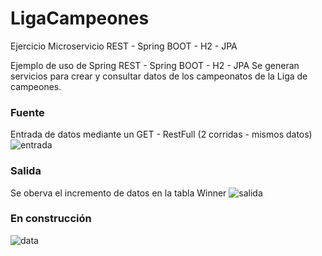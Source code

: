# LigaCampeones
Ejercicio Microservicio REST - Spring BOOT - H2 - JPA

Ejemplo de uso de Spring REST - Spring BOOT - H2 - JPA
Se generan servicios para crear y consultar datos de los campeonatos de la Liga de campeones.

### Fuente
Entrada de datos mediante un GET - RestFull (2 corridas - mismos datos)
![entrada](https://user-images.githubusercontent.com/7141537/52181744-76fe6400-27c3-11e9-8343-16e48dce629b.PNG)

### Salida
Se oberva el incremento de datos en la tabla Winner 
![salida](https://user-images.githubusercontent.com/7141537/52181745-782f9100-27c3-11e9-853f-a00da2f37f80.PNG)


### En construcción 

![data](https://user-images.githubusercontent.com/7141537/48297627-294fb500-e47b-11e8-9d9c-4b184aefd012.png)


